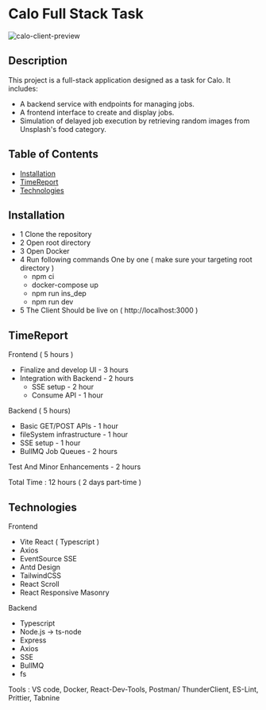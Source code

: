 # Calo Full Stack Task
![calo-client-preview](https://github.com/user-attachments/assets/cbd1d7c3-3c62-414e-b60b-58cdb44f7991)


## Description

This project is a full-stack application designed as a task for Calo. It includes:

- A backend service with endpoints for managing jobs.
- A frontend interface to create and display jobs.
- Simulation of delayed job execution by retrieving random images from Unsplash's food category.

## Table of Contents

- [Installation](#Installation)
- [TimeReport](#TimeReport)
- [Technologies](#Technologies)

## Installation

- 1 Clone the repository
- 2 Open root directory
- 3 Open Docker
- 4 Run following commands One by one ( make sure your targeting root directory )
  - npm ci
  - docker-compose up
  - npm run ins_dep
  - npm run dev
- 5 The Client Should be live on ( http://localhost:3000 )

## TimeReport

Frontend ( 5 hours )

- Finalize and develop UI - 3 hours
- Integration with Backend - 2 hours
  - SSE setup - 2 hour
  - Consume API - 1 hour

Backend ( 5 hours)

- Basic GET/POST APIs - 1 hour
- fileSystem infrastructure - 1 hour
- SSE setup - 1 hour
- BullMQ Job Queues - 2 hours

Test And Minor Enhancements - 2 hours

Total Time : 12 hours ( 2 days part-time )

## Technologies

Frontend

- Vite React ( Typescript )
- Axios
- EventSource SSE
- Antd Design
- TailwindCSS
- React Scroll
- React Responsive Masonry

Backend

- Typescript
- Node.js -> ts-node
- Express
- Axios
- SSE
- BullMQ
- fs

Tools : VS code, Docker, React-Dev-Tools, Postman/ ThunderClient, ES-Lint, Prittier, Tabnine
